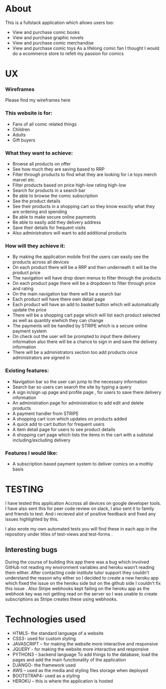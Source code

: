 # About

This is  a fullstack application which allows users too: 
- View and purchase comic books 
- View and purchase graphic novels 
- View and purchase comic merchandise 
- View and purchase comic toys 
As a lifelong comic fan I thought I would do a ecommerce store to refelt my passion for comics 

# UX
### Wireframes 
Please find my wireframes here 

### This website is for:

- Fans of all comic related things 
- Children 
- Adults 
- Gift buyers

### What they want to achieve:

- Browse all products on offer 
- See how much they are saving based to RRP
-	Filter through products to find what they are looking for i.e toys merch marvel etc.
-	Filter products based on price high-low rating high-low
-	Search for products in a search bar 
-	Be able to browse the comic subscription 
-	See the product details 
-	See their products in a shopping cart so they know exactly what they are ordering and spending
-	Be able to make secure online payments 
-	Be able to easily add they delivery address 
-	Save their details for frequent visits
-	Also administrators will want to add additional products 

### How will they achieve it:

-	By making the application mobile first the users can easily see the products across all devices 
-	On each product there will be a RRP and then underneath it will be the product price 
-	The navigation will have drop down menus to filter through the products 
-	On each product page there will be a dropdown to filter through price and rating 
-	On the main navigation bar there will be a search bar 
-	Each product will have there own detail page 
-	Each product will have an add to basket button which will automatically update the price 
-	There will be a shopping cart page which will list each product selected as well as quantity eiwhich they can change 
-	The payments will be handled by STRIPE which is a secure online payment system 
-	On check out the user will be prompted to input there delivery information also there will be a chance to sign in and save the delivery information 
-	There will be a administrators section too add products once administrators are signed in 

### Existing features:

-	Navigation bar so the user can jump to the necessary information 
-	Search bar so users can search the site by typing a query
-	A sign in/sign up page and profile page , for users to save there delivery information 
-	An administration page for administration to add edit and delete products 
-	A payment handler from STRIPE 
-	A shopping cart icon which updates on products added 
-	A quick add to cart button for frequent users 
-	A item detail page for users to see product details 
-	A shopping cart page which lists the items in the cart with a subtotal including/excluding delivery

### Features I would like:

- A subscription based payment system to deliver comics on a mothly basis 

# TESTING 
I have tested this application Accross all devices on google developer tools.  I have also sent this for peer code review on slack,  I also sent it to family and friends to test.  And i recieved alot of positive feedback and fixed any issues highlighted by this.  

I also wrote my own automated tests you will find these in each app in the repository under titles of test-views and test-forms . 

## Interesting bugs

During the course of building this app there was a bug which involved GitHub not reading my environment variables and heroku wasn’t reading them either. After contacting code institute tutor support they couldn’t understand the reason why either so I decided to create a new heroku app which fixed the issue on the heroku side but on the github side I couldn’t fix this issue . 
Also Stripe webhooks kept failing on the heroku app as the webhook key was not getting read on the server so I was unable to create subscriptions as Stripe creates these using webhooks.

# Technologies used 
-	HTML5- the standard language of a website 
-	CSS3- used for custom styling 
-	JAVASCRIPT – for making the website more interactive and responsive 
-	JQUERY - for making the website more interactive and responsive 
-	PYTHON3 – backend language To add things to the database, load the pages  and add the main functionality of the application 
-	DJANGO- the framework used 
-	AWS – used as the media and styling files storage when deployed 
-	BOOTSTRAP4- used as a styling 
-	HEROKU – this is where the application is hosted 
